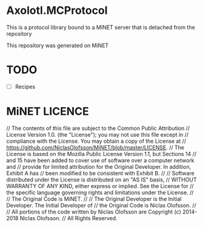 # Axolotl.MCProtocol
This is a protocol library bound to a MINET server that is detached from the repository

This repository was generated on MiNET

# TODO

- [ ] Recipes

# MiNET LICENCE
// The contents of this file are subject to the Common Public Attribution
// License Version 1.0. (the "License"); you may not use this file except in
// compliance with the License. You may obtain a copy of the License at
// https://github.com/NiclasOlofsson/MiNET/blob/master/LICENSE. 
// The License is based on the Mozilla Public License Version 1.1, but Sections 14 
// and 15 have been added to cover use of software over a computer network and 
// provide for limited attribution for the Original Developer. In addition, Exhibit A has 
// been modified to be consistent with Exhibit B.
// 
// Software distributed under the License is distributed on an "AS IS" basis,
// WITHOUT WARRANTY OF ANY KIND, either express or implied. See the License for
// the specific language governing rights and limitations under the License.
// 
// The Original Code is MiNET.
// 
// The Original Developer is the Initial Developer.  The Initial Developer of
// the Original Code is Niclas Olofsson.
// 
// All portions of the code written by Niclas Olofsson are Copyright (c) 2014-2018 Niclas Olofsson. 
// All Rights Reserved.
